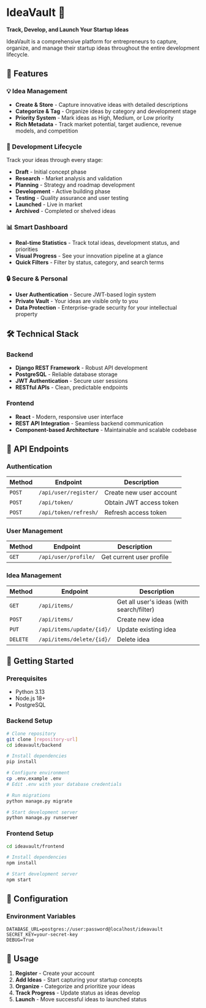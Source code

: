 # IdeaVault 🚀

**Track, Develop, and Launch Your Startup Ideas**

IdeaVault is a comprehensive platform for entrepreneurs to capture, organize, and manage their startup ideas throughout the entire development lifecycle.

## 🌟 Features

### 💡 Idea Management
- **Create & Store** - Capture innovative ideas with detailed descriptions
- **Categorize & Tag** - Organize ideas by category and development stage
- **Priority System** - Mark ideas as High, Medium, or Low priority
- **Rich Metadata** - Track market potential, target audience, revenue models, and competition

### 🔄 Development Lifecycle
Track your ideas through every stage:
- **Draft** - Initial concept phase
- **Research** - Market analysis and validation
- **Planning** - Strategy and roadmap development
- **Development** - Active building phase
- **Testing** - Quality assurance and user testing
- **Launched** - Live in market
- **Archived** - Completed or shelved ideas

### 📊 Smart Dashboard
- **Real-time Statistics** - Track total ideas, development status, and priorities
- **Visual Progress** - See your innovation pipeline at a glance
- **Quick Filters** - Filter by status, category, and search terms

### 🔒 Secure & Personal
- **User Authentication** - Secure JWT-based login system
- **Private Vault** - Your ideas are visible only to you
- **Data Protection** - Enterprise-grade security for your intellectual property

## 🛠️ Technical Stack

### Backend
- **Django REST Framework** - Robust API development
- **PostgreSQL** - Reliable database storage
- **JWT Authentication** - Secure user sessions
- **RESTful APIs** - Clean, predictable endpoints

### Frontend
- **React** - Modern, responsive user interface
- **REST API Integration** - Seamless backend communication
- **Component-based Architecture** - Maintainable and scalable codebase

## 📡 API Endpoints

### Authentication
| Method | Endpoint | Description |
|--------|----------|-------------|
| `POST` | `/api/user/register/` | Create new user account |
| `POST` | `/api/token/` | Obtain JWT access token |
| `POST` | `/api/token/refresh/` | Refresh access token |

### User Management
| Method | Endpoint | Description |
|--------|----------|-------------|
| `GET` | `/api/user/profile/` | Get current user profile |

### Idea Management
| Method | Endpoint | Description |
|--------|----------|-------------|
| `GET` | `/api/items/` | Get all user's ideas (with search/filter) |
| `POST` | `/api/items/` | Create new idea |
| `PUT` | `/api/items/update/{id}/` | Update existing idea |
| `DELETE` | `/api/items/delete/{id}/` | Delete idea |

## 🎯 Getting Started

### Prerequisites
- Python 3.13
- Node.js 18+
- PostgreSQL

### Backend Setup
```bash
# Clone repository
git clone [repository-url]
cd ideavault/backend

# Install dependencies
pip install 

# Configure environment
cp .env.example .env
# Edit .env with your database credentials

# Run migrations
python manage.py migrate

# Start development server
python manage.py runserver
```

### Frontend Setup
```bash
cd ideavault/frontend

# Install dependencies
npm install

# Start development server
npm start
```

## 🔧 Configuration

### Environment Variables
```env
DATABASE_URL=postgres://user:password@localhost/ideavault
SECRET_KEY=your-secret-key
DEBUG=True
```

## 📱 Usage

1. **Register** - Create your account
2. **Add Ideas** - Start capturing your startup concepts
3. **Organize** - Categorize and prioritize your ideas
4. **Track Progress** - Update status as ideas develop
5. **Launch** - Move successful ideas to launched status


